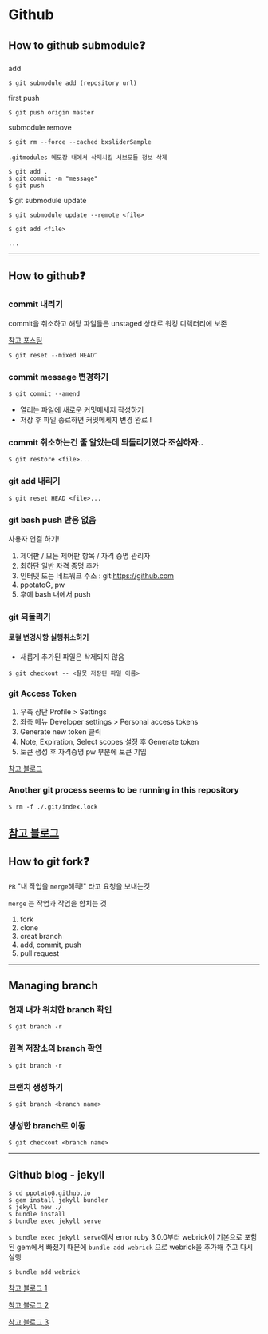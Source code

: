 # Github

## How to github submodule❓

add
``` 
$ git submodule add (repository url)
```

first push
``` 
$ git push origin master

```
submodule remove


```
$ git rm --force --cached bxsliderSample
```
```
.gitmodules 메모장 내에서 삭제시킬 서브모듈 정보 삭제
```
```
$ git add .
$ git commit -m "message"
$ git push
```

$ git submodule update
```
$ git submodule update --remote <file>

$ git add <file>

...

```
---

## How to github❓

### commit 내리기
commit을 취소하고 해당 파일들은 unstaged 상태로 워킹 디렉터리에 보존

[참고 포스팅](https://gmlwjd9405.github.io/2018/05/25/git-add-cancle.html)
```
$ git reset --mixed HEAD^ 
```

### commit message 변경하기
```
$ git commit --amend
```
- 열리는 파일에 새로운 커밋메세지 작성하기
- 저장 후 파일 종료하면 커밋메세지 변경 완료 !


### commit 취소하는건 줄 알았는데 되돌리기였다 조심하자..
```
$ git restore <file>...
```

### git add 내리기
```
$ git reset HEAD <file>...
```

### git bash push 반응 없음

사용자 연결 하기!
1.  제어판 / 모든 제어판 항목 / 자격 증명 관리자
2. 최하단 일반 자격 증명 추가
3. 인터넷 또는 네트워크 주소 : git:https://github.com
4. ppotatoG, pw
5. 후에 bash 내에서 push

### git 되돌리기

#### 로컬 변경사항 실행취소하기
- 새롭게 추가된 파일은 삭제되지 않음

```
$ git checkout -- <잘못 저장된 파일 이름>
```

### git Access Token

1. 우측 상단 Profile > Settings
2. 좌측 메뉴 Developer settings > Personal access tokens
3. Generate new token 클릭
4. Note, Expiration, Select scopes 설정 후 Generate token
5. 토큰 생성 후 자격증명 pw 부분에 토큰 기입

[참고 블로그](https://firstquarter.tistory.com/299#comment17037168)

### Another git process seems to be running in this repository 
```
$ rm -f ./.git/index.lock
```

[참고 블로그](https://goddaehee.tistory.com/220)
---

## How to git fork❓

`PR`  "내 작업을 `merge`해줘!" 라고 요청을 보내는것

`merge` 는 작업과 작업을 합치는 것

1. fork
2. clone
3. creat branch 
4. add, commit, push
5. pull request

---

## Managing branch

### 현재 내가 위치한 branch 확인
```
$ git branch -r
```

### 원격 저장소의 branch 확인
```
$ git branch -r
```

### 브랜치 생성하기
```
$ git branch <branch name>
```

### 생성한 branch로 이동
```
$ git checkout <branch name>
```
---

## Github blog - jekyll

```
$ cd ppotatoG.github.io
$ gem install jekyll bundler
$ jekyll new ./
$ bundle install
$ bundle exec jekyll serve
```
`$ bundle exec jekyll serve`에서 error
ruby 3.0.0부터 webrick이 기본으로 포함된 gem에서 빠졌기 때문에 `bundle add webrick` 으로 webrick을 추가해 주고 다시 실행

```
$ bundle add webrick
```

[참고 블로그 1](https://shryu8902.github.io/_posts/2018-06-22-jekyll-on-windows/)

[참고 블로그 2](https://jetalog.net/86)

[참고 블로그 3](https://junho85.pe.kr/1850)